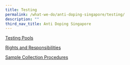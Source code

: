 ```yaml
---
title: Testing
permalink: /what-we-do/anti-doping-singapore/testing/
description: ""
third_nav_title: Anti Doping Singapore
---
```

[Testing Pools](/anti-doping-singapore/testing/testing-pools/)

[Rights and Responsibilities](/anti-doping-singapore/testing/rights-and-responsibilities/)

[Sample Collection Procedures](/anti-doping-singapore/testing/sample-collection-procedures/)